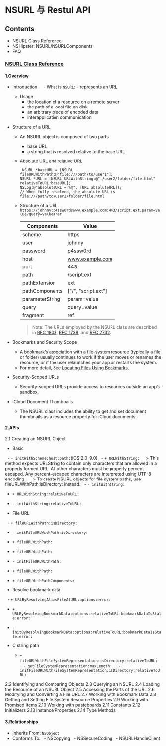 # NSURL 与 Restul API

## Contents
- NSURL Class Reference
- NSHipster: NSURL/NSURLComponents
- FAQ

### [NSURL Class Reference](https://developer.apple.com/reference/foundation/nsurl)
#### 1.Overview
   - Introduction
      - What is `NSURL`:
         - represents an URL
      - Usage
         - the location of a resource on a remote server
         - the path of a local file on disk
         - an arbitrary piece of encoded data
         - interapplication communication
   - Structure of a URL
      - An NSURL object is composed of two parts
         - base URL
         - a string that is resolved relative to the base URL
      - Absolute URL and relative URL
        ```
         NSURL *baseURL = [NSURL fileURLWithPath:@"file:///path/to/user1"];
        NSURL *URL = [NSURL URLWithString:@"./user2/folder/file.html" relativeToURL:baseURL];
        NSLog(@"absoluteURL = %@", [URL absoluteURL]);  
        // When fully resolved, the absolute URL is  file:///path/to/user2/folder/file.html
          ```
      - Structure of a URL
      `https://johnny:p4ssw0rd@www.example.com:443/script.ext;param=value?query=value#ref`
      
         Components|Value|
          -------------|-----|
          scheme|https|
          user| johnny |
          password| p4ssw0rd |
          host|www.example.com|
          port| 443 |
          path|/script.ext|
          pathExtension| ext |
          pathComponents|["/", "script.ext"]|
          parameterString|param=value|
          query|query=value|
          fragment| ref |

          > Note: The URLs employed by the NSURL class are described in [RFC 1808](https://tools.ietf.org/html/rfc1808), [RFC 1738](https://tools.ietf.org/html/rfc1738), and [RFC 2732](https://tools.ietf.org/html/rfc2732).

   - Bookmarks and Security Scope
      - A bookmark’s association with a file-system resource (typically a file or folder) usually continues to work if the user moves or renames the resource, or if the user relaunches your app or restarts the system.
      - For more detail, See [Locating Files Using Bookmarks](https://developer.apple.com/library/content/documentation/FileManagement/Conceptual/FileSystemProgrammingGuide/AccessingFilesandDirectories/AccessingFilesandDirectories.html#//apple_ref/doc/uid/TP40010672-CH3-SW10).

   - Security-Scoped URLs
      - Security-scoped URLs provide access to resources outside an app’s sandbox.
   - iCloud Document Thumbnails
      - The NSURL class includes the ability to get and set document thumbnails as a resource property for iCloud documents.
      
#### 2.APIs
2.1 Creating an NSURL Object

- Basic

   - `- initWithScheme:host:path:`(iOS 2.0–9.0)
   - `+ URLWithString:`
      > This method expects URLString to contain only characters that are allowed in a properly formed URL. All other characters must be properly percent escaped. Any percent-escaped characters are interpreted using UTF-8 encoding.
      > To create NSURL objects for file system paths, use fileURLWithPath:isDirectory: instead.
   - `- initWithString:`
   - `+ URLWithString:relativeToURL:`
   - `- initWithString:relativeToURL:`
   
- File URL

   - `+ fileURLWithPath:isDirectory:`
   - `- initFileURLWithPath:isDirectory:`
   - `+ fileURLWithPath:`
   - `+ fileURLWithPath:`
   - `- initFileURLWithPath:`
   - `+ fileURLWithPath:`
   - `+ fileURLWithPathComponents:`
   
- Resolve bookmark data

   - `+ URLByResolvingAliasFileAtURL:options:error:`
   - `+ URLByResolvingBookmarkData:options:relativeToURL:bookmarkDataIsStale:error:`
   - `- initByResolvingBookmarkData:options:relativeToURL:bookmarkDataIsStale:error:`
   
- C string path

   - `+ fileURLWithFileSystemRepresentation:isDirectory:relativeToURL:`
   - `- getFileSystemRepresentation:maxLength:`
   - `- initFileURLWithFileSystemRepresentation:isDirectory:relativeToURL:`
      
2.2 Identifying and Comparing Objects
2.3 Querying an NSURL
2.4 Loading the Resource of an NSURL Object
2.5 Accessing the Parts of the URL
2.6 Modifying and Converting a File URL
2.7 Working with Bookmark Data
2.8 Getting and Setting File System Resource Properties
2.9 Working with Promised Items
2.10 Working with pasteboards
2.11 Constants
2.12 Initializers
2.13 Instance Properties
2.14 Type Methods

#### 3.Relationships
- Inherits From: `NSObject`
- Conforms To:
   - NSCopying
   - NSSecureCoding
   - NSURLHandleClient
